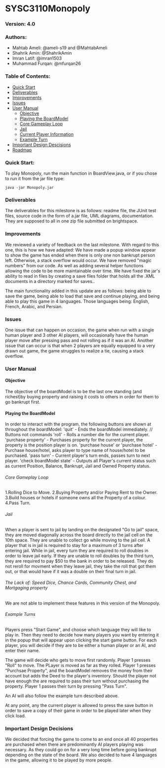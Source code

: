 # SYSC3110Monopoly
### Version: 4.0
### Authors:
- Mahtab Ameli: @ameli-s19 and @MahtabAmeli
- Shahrik Amin: @ShahrikAmin
- Imran Latif: @imran1503
- Muhammad Furqan: @mfurqan26
				
### Table of Contents:
- [Quick Start](#quick-start)
- [Deliverables](#deliverables)
- [Improvements](#improvements)
- [Issues](#issues)
- [User Manual](#complete-user-manual)
    * [Objective](#objective)
    * [Playing the BoardModel](#playing-the-boardModel)
    * [Core Gameplay Loop](#core-gameplay-loop)
    * [Jail](#jail)
    * [Current Player Information](#current-player-information)
    * [Example Turn](#example-turn)
- [Important Design Descisions](#important-design-decisions)
- [Roadmap](#roadmap)

### Quick Start:
To play Monopoly, run the main function in BoardView.java, or if you chose to run it from the jar file type:
```
java -jar Monopoly.jar
```

### Deliverables
The deliverables for this milestone is as follows: readme file, the JUnit test files, source code in the form of a.jar file, UML diagrams, documentation. They are supposed to all in one zip file submitted on brightspace. 

### Improvements
We reviewed a variety of feedback on the last milestone. With regard to this one, this is how we have adapted:
We have made a popup window appear to show the game has ended when there is only one non bankrupt person left. Otherwise, a stack overflow would occur.
We have removed "magic numbers" from our code. As well as adding several helper functions allowing the code to be more maintainable over time. 
We have fixed the jar's ability to read in files by creating a save files folder that holds all the .XML documents in a directory marked for saves.. 

The main functionality added in this update are as follows: being able to save the game, being able to load that save and continue playing, and being able to play this game in 4 languages.
Those languages being: English, French, Arabic, and Persian. 

### Issues
One issue that can happen on occasion, the game when run with a single human player and 3 other AI players, will occasionally have the human player move after pressing pass and not rolling as if it was an AI. 
Another issue that can occur is that when 2 players are equally equipped to a very drawn out game, the game struggles to realize a tie, causing a stack overflow. 

### User Manual
#### Objective
The objective of the boardModel is to be the last one standing (and richest)by buying property and raising it costs to others in order for them to go bankrupt first. 
#### Playing the BoardModel
In order to interact with the program, the following buttons are shown at throughout the boardModel:
'quit' - Ends the boardModel immediately.                                                                                                     // Buttons not commands
'roll' - Rolls a number die for the current player.
'purchase property' - Purchases property for the current player, the property is the position player is on.
'purchase house' or 'purchase hotel' - Purchase house/hotel, asks player to type name of house/hotel to be purchased.
'pass turn' - Current player's turn ends, passes turn to next player.
'check boardModel state' - Outputs all Player's current status such as current Position, Balance, Bankrupt, Jail and Owned Property status.
  
###### Core Gameplay Loop                                   
1.Rolling Dice to Move.
2.Buying Property and/or Paying Rent to the Owner.
3.Build houses or hotels if someone owns all the Property of a colour.
4.Pass Turn.
###### Jail
When a player is sent to jail by landing on the designated "Go to jail" space, they are moved diagonally across the board directly to the jail cell on the 10th space. They are unable to collect go while moving to the jail cell. A player that is in jail is required to stay for a maximum of 3 turns after entering jail. While in jail, every turn they are required to roll doubles in order to leave jail early. If they are unable to roll doubles by the third turn, they are required to pay $50 to the bank in order to be released. They do not reroll for movment when they leave jail, they take the roll that got them out, or that would have if it was a double on their final turn in jail. 
         
###### The Lack of:   Speed Dice, Chance Cards, Community Chest, and Mortgaging property 
We are not able to implement these features in this version of the Monopoly. 

###### Example Turns
Players press "Start Game", and choose which language they will like to play in. Then they need to decide how many players you want by entering it in the popup that will appear upon clicking the start game button.
For each player, you will decide if they are to be either a human player or an AI, and enter their name.

The game will decide who gets to move first randomly. 
Player 1 presses "Roll" to move. 
The PLayer is moved as far as they rolled. 
Player 1 presses "Purchsae Property", and the boardModel removes the money from their account but adds the Deed to the player's inventory. 
    Should the player not have enough the are required to pass their turn without purchasing the property. 
Player 1 passes their turn by pressing "Pass Turn". 

An AI will also follow the example turn described above. 


At any point, any the current player is allowed to press the save button in order to save a copy of their game in order to be played later when they click load.
### Important Design Decisions
We decided that forcing the game to come to an end once all 40 properties are purchased when there are predominantly AI players playing was necessary. As they could go on for a very long time before going bankrupt depending on the state of the board. 
We also decided to have 4 languages in the game, allowing it to be played by more people.

